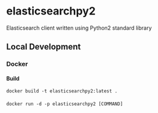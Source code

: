 # elasticsearchpy2
Elasticsearch client written using Python2 standard library

## Local Development
### Docker
#### Build
`docker build -t elasticsearchpy2:latest .`
#### 
`docker run -d -p elasticsearchpy2 [COMMAND]`
